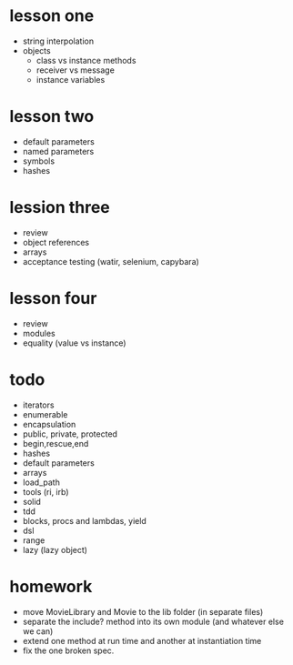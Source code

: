 # lesson one

* string interpolation
* objects
  * class vs instance methods
  * receiver vs message
  * instance variables

# lesson two

* default parameters
* named parameters
* symbols
* hashes

# lession three

* review
* object references
* arrays
* acceptance testing (watir, selenium, capybara)

# lesson four

* review
* modules
* equality (value vs instance)

# todo

* iterators
* enumerable
* encapsulation
* public, private, protected
* begin,rescue,end
* hashes
* default parameters
* arrays
* load_path
* tools (ri, irb)
* solid
* tdd
* blocks, procs and lambdas, yield
* dsl
* range
* lazy (lazy object)


# homework

* move MovieLibrary and Movie to the lib folder (in separate files)
* separate the include? method into its own module (and whatever else we can)
* extend one method at run time and another at instantiation time
* fix the one broken spec.

